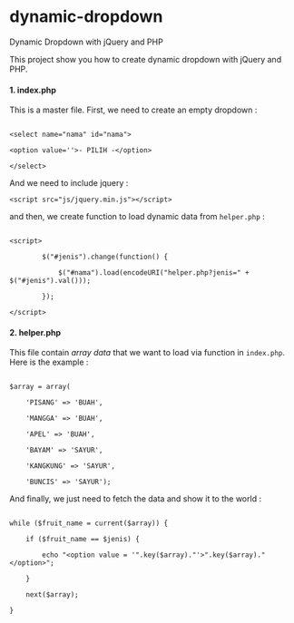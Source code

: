 # dynamic-dropdown
Dynamic Dropdown with jQuery and PHP

This project show you how to create dynamic dropdown with jQuery and PHP.

<h4>1. index.php</h4>
This is a master file. First, we need to create an empty dropdown : 
<pre><code>
&lt;select name=&quot;nama&quot; id=&quot;nama&quot;&gt;<br />
&lt;option value=&#39;&#39;&gt;- PILIH -&lt;/option&gt;<br />
&lt;/select&gt;
</code></pre>

And we need to include jquery :
<pre><code>&lt;script src=&quot;js/jquery.min.js&quot;&gt;&lt;/script&gt;</code></pre>

and then, we create function to load dynamic data from <code>helper.php</code> :

<pre><code>
&lt;script&gt;<br />
&nbsp;&nbsp; &nbsp;&nbsp;&nbsp; &nbsp;$(&quot;#jenis&quot;).change(function() {<br />
&nbsp;&nbsp; &nbsp;&nbsp;&nbsp; &nbsp;&nbsp;&nbsp; &nbsp;$(&quot;#nama&quot;).load(encodeURI(&quot;helper.php?jenis=&quot; + $(&quot;#jenis&quot;).val()));<br />
&nbsp;&nbsp; &nbsp;&nbsp;&nbsp; &nbsp;});<br />
&lt;/script&gt;
</code></pre>

<h4>2. helper.php</h4>
This file contain <i>array data</i> that we want to load via function in <code>index.php</code>. Here is the example :
<pre><code>
$array = array(<br />
&nbsp; &nbsp; &#39;PISANG&#39; =&gt; &#39;BUAH&#39;,<br />
&nbsp; &nbsp; &#39;MANGGA&#39; =&gt; &#39;BUAH&#39;,<br />
&nbsp; &nbsp; &#39;APEL&#39; =&gt; &#39;BUAH&#39;,<br />
&nbsp; &nbsp; &#39;BAYAM&#39; =&gt; &#39;SAYUR&#39;,<br />
&nbsp; &nbsp; &#39;KANGKUNG&#39; =&gt; &#39;SAYUR&#39;,<br />
&nbsp; &nbsp; &#39;BUNCIS&#39; =&gt; &#39;SAYUR&#39;);
</code></pre>

And finally, we just need to fetch the data and show it to the world :
<pre><code>
while ($fruit_name = current($array)) {<br />
&nbsp; &nbsp; if ($fruit_name == $jenis) {<br />
&nbsp; &nbsp; &nbsp; &nbsp; echo &quot;&lt;option value = &#39;&quot;.key($array).&quot;&#39;&gt;&quot;.key($array).&quot;&lt;/option&gt;&quot;;<br />
&nbsp; &nbsp; }<br />
&nbsp; &nbsp; next($array);<br />
}
</code></pre>
